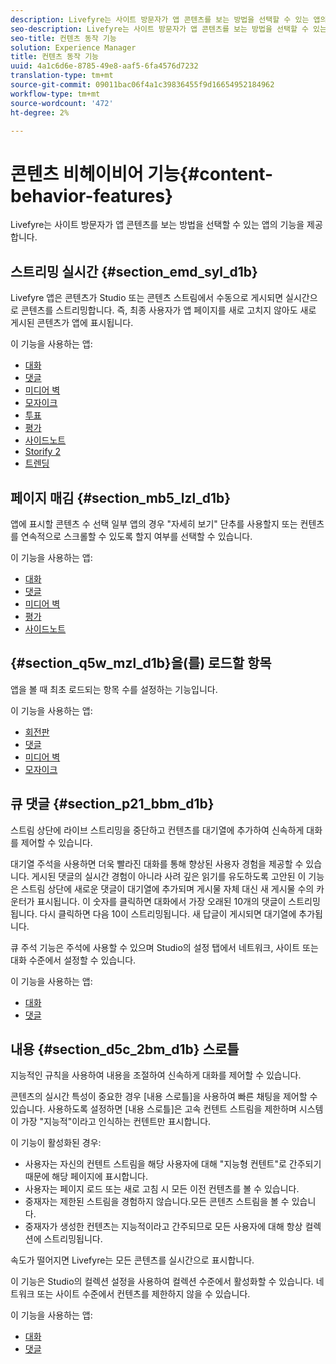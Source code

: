 ```yaml
---
description: Livefyre는 사이트 방문자가 앱 콘텐츠를 보는 방법을 선택할 수 있는 앱의 기능을 제공합니다.
seo-description: Livefyre는 사이트 방문자가 앱 콘텐츠를 보는 방법을 선택할 수 있는 앱의 기능을 제공합니다.
seo-title: 컨텐츠 동작 기능
solution: Experience Manager
title: 컨텐츠 동작 기능
uuid: 4a1c6d6e-8785-49e8-aaf5-6fa4576d7232
translation-type: tm+mt
source-git-commit: 09011bac06f4a1c39836455f9d16654952184962
workflow-type: tm+mt
source-wordcount: '472'
ht-degree: 2%

---
```



# 콘텐츠 비헤이비어 기능{#content-behavior-features}

Livefyre는 사이트 방문자가 앱 콘텐츠를 보는 방법을 선택할 수 있는 앱의 기능을 제공합니다.

## 스트리밍 실시간 {#section_emd_syl_d1b}

Livefyre 앱은 콘텐츠가 Studio 또는 콘텐츠 스트림에서 수동으로 게시되면 실시간으로 콘텐츠를 스트리밍합니다. 즉, 최종 사용자가 앱 페이지를 새로 고치지 않아도 새로 게시된 콘텐츠가 앱에 표시됩니다.

이 기능을 사용하는 앱:

* [대화](/help/using/c-about-apps/c-chat-app/c-chat-app.md#c_chat_app)
* [댓글](/help/using/c-about-apps/c-comments/c-comments.md)
* [미디어 벽](/help/using/c-about-apps/c-media-wall-app/c-media-wall-app.md#c_media_wall_app)
* [모자이크](/help/using/c-about-apps/c-mosaic-app/c-mosaic-app.md#c_mosaic_app)
* [투표](/help/using/c-about-apps/c-polls-app/c-polls-app.md#c_polls_app)
* [평가](/help/using/c-about-apps/c-reviews-app/c-reviews-app.md#c_reviews_app)
* [사이드노트](/help/using/c-about-apps/c-sidenotes-app/c-sidenotes-app.md#c_sidenotes_app)
* [Storify 2](/help/using/c-about-apps/c-storify2/c-storify2.md#c_storify2)
* [트렌딩](/help/using/c-about-apps/c-trending-app/c-trending-app.md#c_trending_app)

## 페이지 매김 {#section_mb5_lzl_d1b}

앱에 표시할 콘텐츠 수 선택 일부 앱의 경우 &quot;자세히 보기&quot; 단추를 사용할지 또는 컨텐츠를 연속적으로 스크롤할 수 있도록 할지 여부를 선택할 수 있습니다.

이 기능을 사용하는 앱:

* [대화](/help/using/c-about-apps/c-chat-app/c-chat-app.md#c_chat_app)
* [댓글](/help/using/c-about-apps/c-comments/c-comments.md)
* [미디어 벽](/help/using/c-about-apps/c-media-wall-app/c-media-wall-app.md#c_media_wall_app)
* [평가](/help/using/c-about-apps/c-reviews-app/c-reviews-app.md#c_reviews_app)
* [사이드노트](/help/using/c-about-apps/c-sidenotes-app/c-sidenotes-app.md#c_sidenotes_app)

## {#section_q5w_mzl_d1b}을(를) 로드할 항목

앱을 볼 때 최초 로드되는 항목 수를 설정하는 기능입니다.

이 기능을 사용하는 앱:

* [회전판](/help/using/c-about-apps/c-carousel-app/c-carousel-app.md#c_carousel_app)
* [댓글](/help/using/c-about-apps/c-comments/c-comments.md)
* [미디어 벽](/help/using/c-about-apps/c-media-wall-app/c-media-wall-app.md#c_media_wall_app)
* [모자이크](/help/using/c-about-apps/c-mosaic-app/c-mosaic-app.md#c_mosaic_app)

## 큐 댓글 {#section_p21_bbm_d1b}

스트림 상단에 라이브 스트리밍을 중단하고 컨텐츠를 대기열에 추가하여 신속하게 대화를 제어할 수 있습니다.

대기열 주석을 사용하면 더욱 빨라진 대화를 통해 향상된 사용자 경험을 제공할 수 있습니다. 게시된 댓글의 실시간 경험이 아니라 사려 깊은 읽기를 유도하도록 고안된 이 기능은 스트림 상단에 새로운 댓글이 대기열에 추가되며 게시물 자체 대신 새 게시물 수의 카운터가 표시됩니다. 이 숫자를 클릭하면 대화에서 가장 오래된 10개의 댓글이 스트리밍됩니다. 다시 클릭하면 다음 10이 스트리밍됩니다. 새 답글이 게시되면 대기열에 추가됩니다.

큐 주석 기능은 주석에 사용할 수 있으며 Studio의 설정 탭에서 네트워크, 사이트 또는 대화 수준에서 설정할 수 있습니다.

이 기능을 사용하는 앱:

* [대화](/help/using/c-about-apps/c-chat-app/c-chat-app.md#c_chat_app)
* [댓글](/help/using/c-about-apps/c-comments/c-comments.md)

## 내용 {#section_d5c_2bm_d1b} 스로틀

지능적인 규칙을 사용하여 내용을 조절하여 신속하게 대화를 제어할 수 있습니다.

콘텐츠의 실시간 특성이 중요한 경우 [내용 스로틀]을 사용하여 빠른 채팅을 제어할 수 있습니다. 사용하도록 설정하면 [내용 스로틀]은 고속 컨텐트 스트림을 제한하며 시스템이 가장 &quot;지능적&quot;이라고 인식하는 컨텐트만 표시합니다.

이 기능이 활성화된 경우:

* 사용자는 자신의 컨텐트 스트림을 해당 사용자에 대해 &quot;지능형 컨텐트&quot;로 간주되기 때문에 해당 페이지에 표시합니다.
* 사용자는 페이지 로드 또는 새로 고침 시 모든 이전 컨텐츠를 볼 수 있습니다.
* 중재자는 제한된 스트림을 경험하지 않습니다.모든 콘텐츠 스트림을 볼 수 있습니다.
* 중재자가 생성한 컨텐츠는 지능적이라고 간주되므로 모든 사용자에 대해 항상 컬렉션에 스트리밍됩니다.

속도가 떨어지면 Livefyre는 모든 콘텐츠를 실시간으로 표시합니다.

이 기능은 Studio의 컬렉션 설정을 사용하여 컬렉션 수준에서 활성화할 수 있습니다. 네트워크 또는 사이트 수준에서 컨텐츠를 제한하지 않을 수 있습니다.

이 기능을 사용하는 앱:

* [대화](/help/using/c-about-apps/c-chat-app/c-chat-app.md#c_chat_app)
* [댓글](/help/using/c-about-apps/c-comments/c-comments.md)

